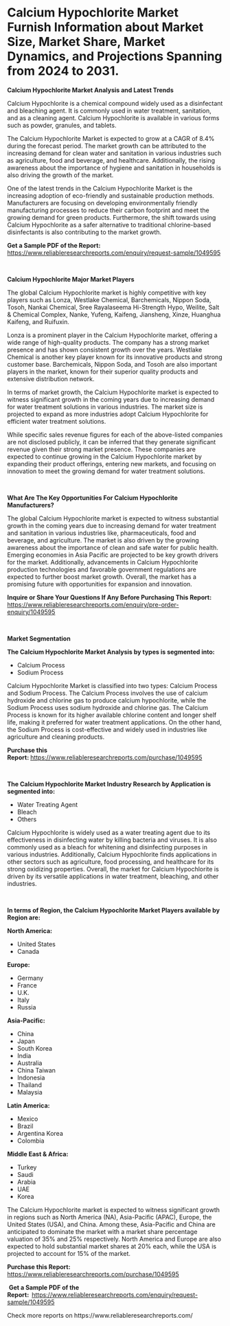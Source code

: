 <p><h1>Calcium Hypochlorite Market Furnish Information about Market Size, Market Share, Market Dynamics, and Projections Spanning from 2024 to 2031.</h1></p><p><strong>Calcium Hypochlorite Market Analysis and Latest Trends</strong></p>
<p><p>Calcium Hypochlorite is a chemical compound widely used as a disinfectant and bleaching agent. It is commonly used in water treatment, sanitation, and as a cleaning agent. Calcium Hypochlorite is available in various forms such as powder, granules, and tablets.</p><p>The Calcium Hypochlorite Market is expected to grow at a CAGR of 8.4% during the forecast period. The market growth can be attributed to the increasing demand for clean water and sanitation in various industries such as agriculture, food and beverage, and healthcare. Additionally, the rising awareness about the importance of hygiene and sanitation in households is also driving the growth of the market.</p><p>One of the latest trends in the Calcium Hypochlorite Market is the increasing adoption of eco-friendly and sustainable production methods. Manufacturers are focusing on developing environmentally friendly manufacturing processes to reduce their carbon footprint and meet the growing demand for green products. Furthermore, the shift towards using Calcium Hypochlorite as a safer alternative to traditional chlorine-based disinfectants is also contributing to the market growth.</p></p>
<p><strong>Get a Sample PDF of the Report:&nbsp;</strong> <a href="https://www.reliableresearchreports.com/enquiry/request-sample/1049595">https://www.reliableresearchreports.com/enquiry/request-sample/1049595</a></p>
<p>&nbsp;</p>
<p><strong>Calcium Hypochlorite Major Market Players</strong></p>
<p><p>The global Calcium Hypochlorite market is highly competitive with key players such as Lonza, Westlake Chemical, Barchemicals, Nippon Soda, Tosoh, Nankai Chemical, Sree Rayalaseema Hi-Strength Hypo, Weilite, Salt & Chemical Complex, Nanke, Yufeng, Kaifeng, Jiansheng, Xinze, Huanghua Kaifeng, and Ruifuxin.</p><p>Lonza is a prominent player in the Calcium Hypochlorite market, offering a wide range of high-quality products. The company has a strong market presence and has shown consistent growth over the years. Westlake Chemical is another key player known for its innovative products and strong customer base. Barchemicals, Nippon Soda, and Tosoh are also important players in the market, known for their superior quality products and extensive distribution network.</p><p>In terms of market growth, the Calcium Hypochlorite market is expected to witness significant growth in the coming years due to increasing demand for water treatment solutions in various industries. The market size is projected to expand as more industries adopt Calcium Hypochlorite for efficient water treatment solutions.</p><p>While specific sales revenue figures for each of the above-listed companies are not disclosed publicly, it can be inferred that they generate significant revenue given their strong market presence. These companies are expected to continue growing in the Calcium Hypochlorite market by expanding their product offerings, entering new markets, and focusing on innovation to meet the growing demand for water treatment solutions.</p></p>
<p>&nbsp;</p>
<p><strong>What Are The Key Opportunities For Calcium Hypochlorite Manufacturers?</strong></p>
<p><p>The global Calcium Hypochlorite market is expected to witness substantial growth in the coming years due to increasing demand for water treatment and sanitation in various industries like, pharmaceuticals, food and beverage, and agriculture. The market is also driven by the growing awareness about the importance of clean and safe water for public health. Emerging economies in Asia Pacific are projected to be key growth drivers for the market. Additionally, advancements in Calcium Hypochlorite production technologies and favorable government regulations are expected to further boost market growth. Overall, the market has a promising future with opportunities for expansion and innovation.</p></p>
<p><strong>Inquire or Share Your Questions If Any Before Purchasing This Report:</strong> <a href="https://www.reliableresearchreports.com/enquiry/pre-order-enquiry/1049595">https://www.reliableresearchreports.com/enquiry/pre-order-enquiry/1049595</a></p>
<p>&nbsp;</p>
<p><strong>Market Segmentation</strong></p>
<p><strong>The Calcium Hypochlorite Market Analysis by types is segmented into:</strong></p>
<p><ul><li>Calcium Process</li><li>Sodium Process</li></ul></p>
<p><p>Calcium Hypochlorite Market is classified into two types: Calcium Process and Sodium Process. The Calcium Process involves the use of calcium hydroxide and chlorine gas to produce calcium hypochlorite, while the Sodium Process uses sodium hydroxide and chlorine gas. The Calcium Process is known for its higher available chlorine content and longer shelf life, making it preferred for water treatment applications. On the other hand, the Sodium Process is cost-effective and widely used in industries like agriculture and cleaning products.</p></p>
<p><strong>Purchase this Report:&nbsp;</strong><a href="https://www.reliableresearchreports.com/purchase/1049595">https://www.reliableresearchreports.com/purchase/1049595</a></p>
<p>&nbsp;</p>
<p><strong>The Calcium Hypochlorite Market Industry Research by Application is segmented into:</strong></p>
<p><ul><li>Water Treating Agent</li><li>Bleach</li><li>Others</li></ul></p>
<p><p>Calcium Hypochlorite is widely used as a water treating agent due to its effectiveness in disinfecting water by killing bacteria and viruses. It is also commonly used as a bleach for whitening and disinfecting purposes in various industries. Additionally, Calcium Hypochlorite finds applications in other sectors such as agriculture, food processing, and healthcare for its strong oxidizing properties. Overall, the market for Calcium Hypochlorite is driven by its versatile applications in water treatment, bleaching, and other industries.</p></p>
<p>&nbsp;</p>
<p><strong>In terms of Region, the Calcium Hypochlorite Market Players available by Region are:</strong></p>
<p>
    <p> <strong> North America: </strong>
        <ul>
            <li>United States</li>
            <li>Canada</li>
        </ul>
        </p> 
    <p> <strong> Europe: </strong>
        <ul>
            <li>Germany</li>
            <li>France</li>
            <li>U.K.</li>
            <li>Italy</li>
            <li>Russia</li>
        </ul>
        </p> 
    <p> <strong> Asia-Pacific: </strong>
        <ul>
            <li>China</li>
            <li>Japan</li>
            <li>South Korea</li>
            <li>India</li>
            <li>Australia</li>
            <li>China Taiwan</li>
            <li>Indonesia</li>
            <li>Thailand</li>
            <li>Malaysia</li>
        </ul>
        </p> 
    <p> <strong> Latin America: </strong>
        <ul>
            <li>Mexico</li>
            <li>Brazil</li>
            <li>Argentina Korea</li>
            <li>Colombia</li>
        </ul>
        </p> 
    <p> <strong> Middle East & Africa: </strong>
        <ul>
            <li>Turkey</li>
            <li>Saudi</li>
            <li>Arabia</li>
            <li>UAE</li>
            <li>Korea</li>
        </ul>
    </p>
    </p>
<p><p>The Calcium Hypochlorite market is expected to witness significant growth in regions such as North America (NA), Asia-Pacific (APAC), Europe, the United States (USA), and China. Among these, Asia-Pacific and China are anticipated to dominate the market with a market share percentage valuation of 35% and 25% respectively. North America and Europe are also expected to hold substantial market shares at 20% each, while the USA is projected to account for 15% of the market.</p></p>
<p><strong>Purchase this Report: </strong><a href="https://www.reliableresearchreports.com/purchase/1049595">https://www.reliableresearchreports.com/purchase/1049595</a></p>
<p>&nbsp;<strong>Get a Sample PDF of the Report:&nbsp;&nbsp;</strong><a href="https://www.reliableresearchreports.com/enquiry/request-sample/1049595">https://www.reliableresearchreports.com/enquiry/request-sample/1049595</a></p>
<p><strong></strong></p>
<p>Check more reports on https://www.reliableresearchreports.com/</p>